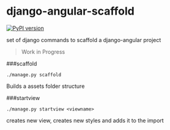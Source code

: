 django-angular-scaffold
=======================

[![PyPI version](https://badge.fury.io/py/django-angular-scaffold.svg)](http://badge.fury.io/py/django-angular-scaffold)

set of django commands to scaffold a django-angular project

> Work in Progress

###scaffold

```
./manage.py scaffold
```

Builds a assets folder structure 


###startview

```
./manage.py startview <viewname>
```

creates new view, creates new styles and adds it to the import
